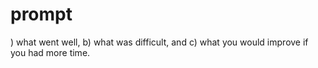 # prompt
) what went well, b) what was difficult, and c) what you would improve if you had more time.
